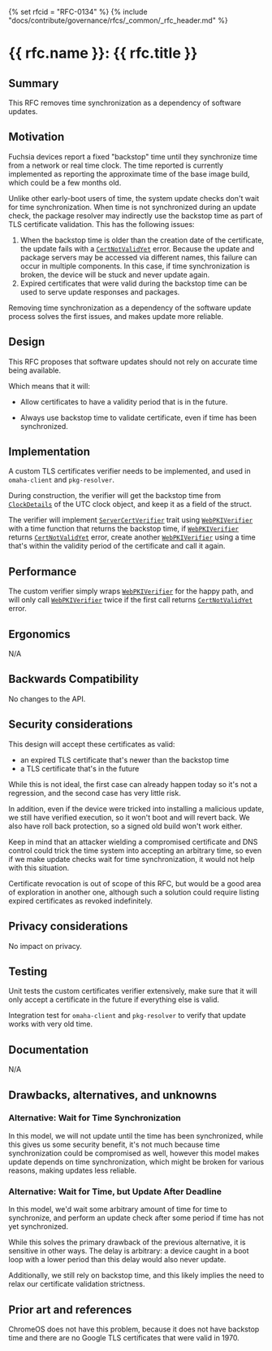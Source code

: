 <!-- mdformat off(templates not supported) -->
{% set rfcid = "RFC-0134" %}
{% include "docs/contribute/governance/rfcs/_common/_rfc_header.md" %}
# {{ rfc.name }}: {{ rfc.title }}
<!-- SET the `rfcid` VAR ABOVE. DO NOT EDIT ANYTHING ELSE ABOVE THIS LINE. -->

<!-- mdformat on -->

<!-- This should begin with an H2 element (for example, ## Summary).-->

## Summary

This RFC removes time synchronization as a dependency of software updates.

## Motivation

Fuchsia devices report a fixed "backstop" time until they synchronize time from
a network or real time clock. The time reported is currently implemented as
reporting the approximate time of the base image build, which could be a few
months old.

Unlike other early-boot users of time, the system update checks don't wait for
time synchronization. When time is not synchronized during an update check, the
package resolver may indirectly use the backstop time as part of TLS certificate
validation. This has the following issues:

 1. When the backstop time is older than the creation date of the certificate,
    the update fails with a [`CertNotValidYet`] error. Because the update and
    package servers may be accessed via different names, this failure can occur
    in multiple components. In this case, if time synchronization is broken,
    the device will be stuck and never update again.
 2. Expired certificates that were valid during the backstop time can be used
    to serve update responses and packages.

Removing time synchronization as a dependency of the software update process
solves the first issues, and makes update more reliable.

## Design

This RFC proposes that software updates should not rely on accurate time being
available.

Which means that it will:

* Allow certificates to have a validity period that is in the future.

* Always use backstop time to validate certificate, even if time has been
  synchronized.

## Implementation

A custom TLS certificates verifier needs to be implemented, and used in
`omaha-client` and `pkg-resolver`.

During construction, the verifier will get the backstop time from
[`ClockDetails`] of the UTC clock object, and keep it as a field of the struct.

The verifier will implement [`ServerCertVerifier`] trait using
[`WebPKIVerifier`] with a time function that returns the backstop time, if
[`WebPKIVerifier`] returns [`CertNotValidYet`] error, create another
[`WebPKIVerifier`] using a time that's within the validity period of the
certificate and call it again.

## Performance

The custom verifier simply wraps [`WebPKIVerifier`] for the happy path, and will
only call [`WebPKIVerifier`] twice if the first call returns [`CertNotValidYet`]
error.

## Ergonomics

N/A

## Backwards Compatibility

No changes to the API.

## Security considerations

This design will accept these certificates as valid:

* an expired TLS certificate that's newer than the backstop time
* a TLS certificate that's in the future

While this is not ideal, the first case can already happen today so it's not a
regression, and the second case has very little risk.

In addition, even if the device were tricked into installing a malicious update,
we still have verified execution, so it won't boot and will revert back. We also
have roll back protection, so a signed old build won't work either.

Keep in mind that an attacker wielding a compromised certificate and DNS control
could trick the time system into accepting an arbitrary time, so even if we make
update checks wait for time synchronization, it would not help with this
situation.

Certificate revocation is out of scope of this RFC, but would be a good area of
exploration in another one, although such a solution could require listing
expired certificates as revoked indefinitely.

## Privacy considerations

No impact on privacy.

## Testing

Unit tests the custom certificates verifier extensively, make sure that it will
only accept a certificate in the future if everything else is valid.

Integration test for `omaha-client` and `pkg-resolver` to verify that update
works with very old time.

## Documentation

N/A

## Drawbacks, alternatives, and unknowns

### Alternative: Wait for Time Synchronization

In this model, we will not update until the time has been synchronized, while
this gives us some security benefit, it's not much because time synchronization
could be compromised as well, however this model makes update depends on time
synchronization, which might be broken for various reasons, making updates less
reliable.

### Alternative: Wait for Time, but Update After Deadline

In this model, we'd wait some arbitrary amount of time for time to synchronize,
and perform an update check after some period if time has not yet synchronized.

While this solves the primary drawback of the previous alternative, it is
sensitive in other ways. The delay is arbitrary: a device caught in a boot loop
with a lower period than this delay would also never update.

Additionally, we still rely on backstop time, and this likely implies the need
to relax our certificate validation strictness.

## Prior art and references

ChromeOS does not have this problem, because it does not have backstop time and
there are no Google TLS certificates that were valid in 1970.


[`ServerCertVerifier`]: https://docs.rs/rustls/0.19.1/rustls/trait.ServerCertVerifier.html
[`WebPKIVerifier`]: https://docs.rs/rustls/0.19.1/rustls/struct.WebPKIVerifier.html
[`CertNotValidYet`]: https://docs.rs/webpki/0.22.0/webpki/enum.Error.html#variant.CertNotValidYet
[`ClockDetails`]: https://fuchsia-docs.firebaseapp.com/rust/fuchsia_zircon/struct.ClockDetails.html